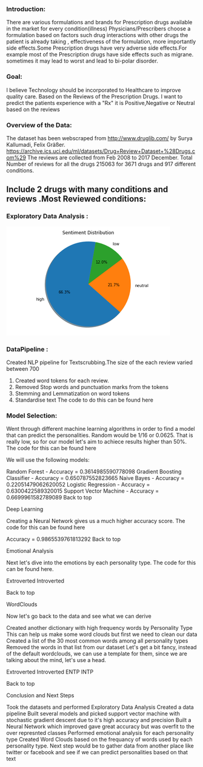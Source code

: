 ### Introduction: 
There are various formulations and brands for Prescription drugs available in the market for every condition(illness)     Physicians/Prescribers choose a formulation based on factors such drug interactions with other drugs the patient is already    taking , effectiveness of the formulation, more importantly side effects.Some Prescription drugs have very adverse side        effects.For example most of the Prescription drugs have side effects such as migrane. sometimes it may lead to worst and      lead to bi-polar disorder.

### Goal:
  I believe Technology should be incorporated  to Healthcare to improve quality care. 
  Based on the Reviews of the Prescription Drugs.
  I want to predict the patients experience with a "Rx" it is Positive,Negative or Neutral based on the reviews 
  
### Overview of the Data: 
The dataset has been webscraped from http://www.druglib.com/ by Surya Kallumadi, Felix Gräßer.
	    https://archive.ics.uci.edu/ml/datasets/Drug+Review+Dataset+%28Drugs.com%29
The reviews are collected from Feb 2008 to 2017 December. 
Total Number of reviews for all the drugs 215063 for 3671 drugs and 917 different conditions.

## Include 2 drugs with many conditions and reviews .Most Reviewed conditions:

### Exploratory Data Analysis : 
![alt text](https://github.com/anna911/Prescription_Medication_sentiment_Analysis/blob/master/piechart.png)
   

### DataPipeline : 

Created NLP pipeline for Textscrubbing.The size of the each review varied between  700 
1) Created word tokens for each review.
2) Removed Stop words and punctuation marks from the tokens  
3) Stemming and Lemmatization on word tokens
4) Standardise text 
The code to do this can be found here

### Model Selection:

Went through different machine learning algorithms in order to find a model that can predict the personalities. Random would be 1/16 or 0.0625. That is really low, so for our model let's aim to achiece results higher than 50%. The code for this can be found here

We will use the following models:

Random Forest - Accuracy = 0.3614985590778098
Gradient Boosting Classifier - Accuracy = 0.650787552823665
Naive Bayes - Accuracy = 0.22051479062620052
Logistic Regression - Accuracy = 0.6300422589320015
Support Vector Machine - Accuracy = 0.6699961582789089
Back to top

Deep Learning

Creating a Neural Network gives us a much higher accuracy score. The code for this can be found here

Accuracy = 0.9865539761813292
Back to top

Emotional Analysis

Next let's dive into the emotions by each personality type. The code for this can be found here.

Extroverted	Introverted
	
Back to top

WordClouds

Now let's go back to the data and see what we can derive

Created another dictionary with high frequency words by Personality Type
This can help us make some word clouds but first we need to clean our data
Created a list of the 30 most common words among all personality types
Removed the words in that list from our dataset
Let's get a bit fancy, instead of the default wordclouds, we can use a template for them, since we are talking about the mind, let's use a head.

Extroverted	Introverted
ENTP	INTP
	
Back to top

Conclusion and Next Steps

Took the datasets and performed Exploratory Data Analysis
Created a data pipeline
Built several models and picked support vector machine with stochastic gradient descent due to it's high accuracy and precision
Built a Neural Network which improved gave great accuracy but was overfit to the over represnted classes
Performed emotional analysis for each personality type
Created Word Clouds based on the frequancy of words used by each personality type.
Next step would be to gather data from another place like twitter or facebook and see if we can predict personalities based on that text
